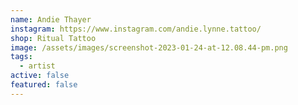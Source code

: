 ```yaml
---
name: Andie Thayer
instagram: https://www.instagram.com/andie.lynne.tattoo/
shop: Ritual Tattoo
image: /assets/images/screenshot-2023-01-24-at-12.08.44-pm.png
tags:
  - artist
active: false
featured: false
---
```

